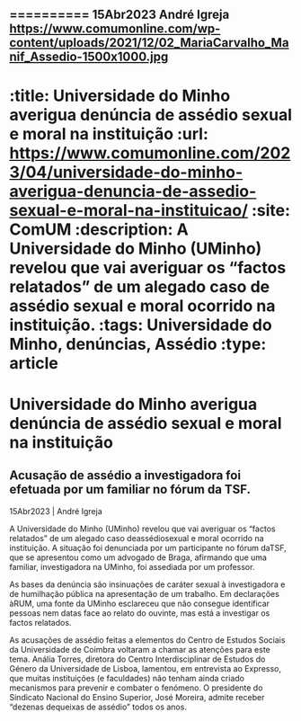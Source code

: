 
==========
15Abr2023
André Igreja
https://www.comumonline.com/wp-content/uploads/2021/12/02_MariaCarvalho_Manif_Assedio-1500x1000.jpg
---
:title: Universidade do Minho averigua denúncia de assédio sexual e moral na instituição
:url: https://www.comumonline.com/2023/04/universidade-do-minho-averigua-denuncia-de-assedio-sexual-e-moral-na-instituicao/
:site: ComUM
:description: A Universidade do Minho (UMinho) revelou que vai averiguar os “factos relatados” de um alegado caso de assédio sexual e moral ocorrido na instituição.
:tags: Universidade do Minho, denúncias, Assédio
:type: article
==========


# **Universidade do Minho averigua denúncia de assédio sexual e moral na instituição**

## Acusação de assédio a investigadora foi efetuada por um familiar no fórum da TSF.

15Abr2023 | André Igreja

A Universidade do Minho (UMinho) revelou que vai averiguar os “factos relatados” de um alegado caso deassédiosexual e moral ocorrido na instituição. A situação foi denunciada por um participante no fórum daTSF, que se apresentou como um advogado de Braga, afirmando que uma familiar, investigadora na UMinho, foi assediada por um professor.

As bases da denúncia são insinuações de caráter sexual à investigadora e de humilhação pública na apresentação de um trabalho. Em declarações àRUM, uma fonte da UMinho esclareceu que não consegue identificar pessoas nem datas face ao relato do ouvinte, mas está a investigar os factos relatados.

As acusações de assédio feitas a elementos do Centro de Estudos Sociais da Universidade de Coimbra voltaram a chamar as atenções para este tema. Anália Torres, diretora do Centro Interdisciplinar de Estudos do Género da Universidade de Lisboa, lamentou, em entrevista ao Expresso, que muitas instituições (e faculdades) não tenham ainda criado mecanismos para prevenir e combater o fenómeno. O presidente do Sindicato Nacional do Ensino Superior, José Moreira, admite receber “dezenas dequeixas de assédio” todos os anos.

